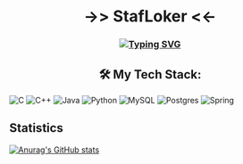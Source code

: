 <h1 align="center"> ->> StafLoker <<- </h1>
<h3 align="center"><a href="https://git.io/typing-svg"><img src="https://readme-typing-svg.herokuapp.com?font=Fira+Code&size=18&pause=1000&color=F7A87F&center=true&vCenter=true&random=false&width=601&lines=%22There's+always+some+tragedy+behind+the+beautiful%22;%22Treat+the+soul+with+sensations%2C+;and+let+the+sensations+treat+the+soul%22" alt="Typing SVG" /></a></h3>

<h2 align="center">🛠️ My Tech Stack:</h2>

![C](https://img.shields.io/badge/c-%2300599C.svg?style=for-the-badge&logo=c&logoColor=white)
![C++](https://img.shields.io/badge/c++-%2300599C.svg?style=for-the-badge&logo=c%2B%2B&logoColor=white)
![Java](https://img.shields.io/badge/java-%23ED8B00.svg?style=for-the-badge&logo=openjdk&logoColor=white) 
![Python](https://img.shields.io/badge/python-3670A0?style=for-the-badge&logo=python&logoColor=ffdd54)
![MySQL](https://img.shields.io/badge/mysql-%2300f.svg?style=for-the-badge&logo=mysql&logoColor=white)
![Postgres](https://img.shields.io/badge/postgres-%23316192.svg?style=for-the-badge&logo=postgresql&logoColor=white)
![Spring](https://img.shields.io/badge/spring-%236DB33F.svg?style=for-the-badge&logo=spring&logoColor=white)

## Statistics

[![Anurag's GitHub stats](https://github-readme-stats.vercel.app/api?username=stafloker&show_icons=true&theme=transparent&hide=stars,contribs&bg_color=00000000)](https://github.com/anuraghazra/github-readme-stats)


<!--- 
# Useful for future
[![trophy](https://github-profile-trophy.vercel.app/?username=stafloker)](https://github.com/ryo-ma/github-profile-trophy) 
--->

<!---
StafLoker/StafLoker is a ✨ special ✨ repository because its `README.md` (this file) appears on your GitHub profile.
You can click the Preview link to take a look at your changes.
--->
